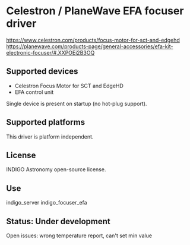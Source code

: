 # Celestron / PlaneWave EFA focuser driver

https://www.celestron.com/products/focus-motor-for-sct-and-edgehd
https://planewave.com/products-page/general-accessories/efa-kit-electronic-focuser/#.XXPOEi2B3OQ

## Supported devices

* Celestron Focus Motor for SCT and EdgeHD
* EFA control unit

Single device is present on startup (no hot-plug support).

## Supported platforms

This driver is platform independent.

## License

INDIGO Astronomy open-source license.

## Use

indigo_server indigo_focuser_efa

## Status: Under development

Open issues: wrong temperature report, can't set min value
